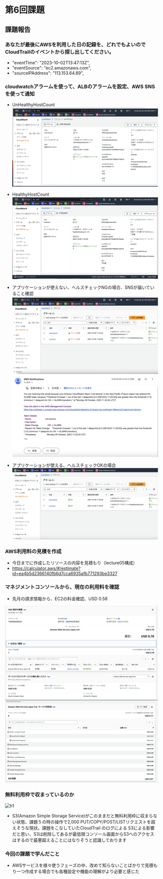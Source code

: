 # **第6回課題**

## 課題報告

### あなたが最後にAWSを利用した日の記録を、どれでもよいのでCloudTrailのイベントから探し出してください。
 - "eventTime": "2023-10-02T13:47:13Z",
 - "eventSource": "ec2.amazonaws.com",
 - "sourceIPAddress": "113.153.64.89",

### cloudwatchアラームを使って、ALBのアラームを設定、AWS SNSを使って通知
 - UnHealthyHostCount
![a](./lecture06/UnHealthyHostCount.png)

 - HealthyHostCount
![b](./lecture06/HealthyHostCount.png)


 - アプリケーションが使えない、ヘルスチェックNGの場合、SNSが届いていること確認
![c](./lecture06/アプリケーションが使えない、ヘルスチェックNGの場合、SNSが届いていること確認1.png)
![e](./lecture06/アプリケーションが使えない、ヘルスチェックNGの場合、SNSが届いていること確認2.png)

- アプリケーションが使える、ヘルスチェックOKの場合
![d](./lecture06/アプリケーションが使える、ヘルスチェックOKの場合.png)

### AWS利用料の見積を作成

- 今日までに作成したリソースの内容を見積もり（lecture05構成）
- https://calculator.aws/#/estimate?id=ea4b5d2366140fb6d7cca6935afb771293be3327

### マネジメントコンソールから、現在の利用料を確認

- 先月の請求情報から、EC2の料金確認、USD 0.58

![f](./lecture06/先月の請求情報から、EC2の料金確認1.png)
![g](./lecture06/先月の請求情報から、EC2の料金確認2.png)


### 無料利用枠で収まっているのか

![h1](./img6/無料利用枠で収まっているのか.png)
- S3(Amazon Simple Storage Service)がこのままだと無料利用枠に収まらない状態、課題５の時の操作で2,000 PUT/COPY/POST/LISTリクエストを超えそうな現状。課題をこなしていたCloudTrail のログによる S3による影響だと思い、S3は削除してあるが最低限コンソール画面からS3へのアクセスはするので最悪超えることにはなりそうと認識しております 

### 今回の課題で学んだこと
- AWSサービスを様々使うフェーズの中、改めて知らないことばかりで見積もり一つ作成する場合でも各種設定や機能の理解がより必要と感じた